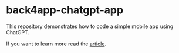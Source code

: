 # back4app-chatgpt-app

This repository demonstrates how to code a simple mobile app using ChatGPT.

If you want to learn more read the [article](https://blog.back4app.com/how-to-create-an-app-using-chatgpt/).
